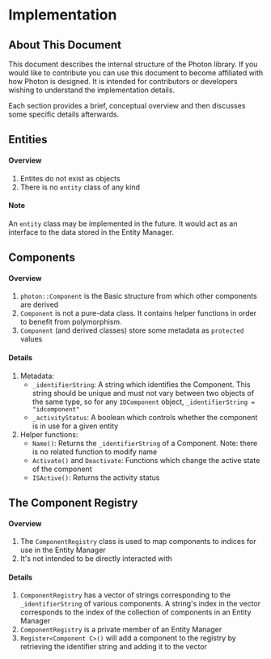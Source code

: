 # Implementation
## About This Document
This document describes the internal structure of the Photon library. If you
would like to contribute you can use this document to become affiliated with how
Photon is designed. It is intended for contributors or developers wishing to
understand the implementation details.

Each section provides a brief, conceptual overview and then discusses some
specific details afterwards.


## Entities
#### Overview
1. Entites do not exist as objects
2. There is no `entity` class of any kind

#### Note
An `entity` class may be implemented in the future. It would act as an interface
to the data stored in the Entity Manager.


## Components
#### Overview
1. `photon::Component` is the Basic structure from which other components are
   derived
2. `Component` is not a pure-data class. It contains helper functions in order
   to benefit from polymorphism.
3. `Component` (and derived classes) store some metadata as `protected` values

#### Details
1. Metadata:
    * `_identifierString`: A string which identifies the Component. This string
      should be unique and must not vary between two objects of the same type, so
      for any `IDComponent` object, `_identifierString = "idcomponent"`
    * `_activityStatus`: A boolean which controls whether the component is in use for
       a given entity 
2. Helper functions:
    * `Name()`: Returns the `_identifierString` of a Component. Note: there is
      no related function to modify name
    * `Activate()` and `Deactivate`: Functions which change the active state of
      the component
    * `ISActive()`: Returns the activity status


## The Component Registry
#### Overview
1. The `ComponentRegistry` class is used to map components to indices for use
   in the Entity Manager
2. It's not intended to be directly interacted with

#### Details
1. `ComponentRegistry` has a vector of strings corresponding to the 
   `_identifierString` of various components. A string's index in the vector
   corresponds to the index of the collection of components in an Entity Manager
2. `ComponentRegistry` is a private member of an Entity Manager
3. `Register<Component C>()` will add a component to the registry by 
   retrieving the identifier string and adding it to the vector